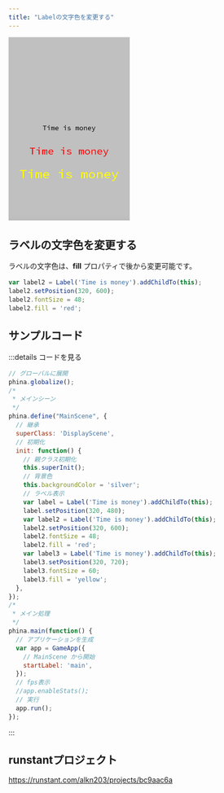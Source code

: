 ```yaml
---
title: "Labelの文字色を変更する"
---
```


![change-label-color](/images/change-label-color.png)

## ラベルの文字色を変更する
ラベルの文字色は、**fill** プロパティで後から変更可能です。

```js
var label2 = Label('Time is money').addChildTo(this);
label2.setPosition(320, 600);
label2.fontSize = 48;
label2.fill = 'red';
```

## サンプルコード
:::details コードを見る
```js
// グローバルに展開
phina.globalize();
/*
 * メインシーン
 */
phina.define("MainScene", {
  // 継承
  superClass: 'DisplayScene',
  // 初期化
  init: function() {
    // 親クラス初期化
    this.superInit();
    // 背景色
    this.backgroundColor = 'silver';
    // ラベル表示
    var label = Label('Time is money').addChildTo(this);
    label.setPosition(320, 480);
    var label2 = Label('Time is money').addChildTo(this);
    label2.setPosition(320, 600);
    label2.fontSize = 48;
    label2.fill = 'red';
    var label3 = Label('Time is money').addChildTo(this);
    label3.setPosition(320, 720);
    label3.fontSize = 60;
    label3.fill = 'yellow';
  },
});
/*
 * メイン処理
 */
phina.main(function() {
  // アプリケーションを生成
  var app = GameApp({
    // MainScene から開始
    startLabel: 'main',
  });
  // fps表示
  //app.enableStats();
  // 実行
  app.run();
});
```
:::

## runstantプロジェクト
https://runstant.com/alkn203/projects/bc9aac6a